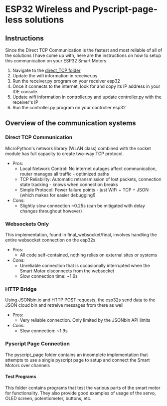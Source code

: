 # ESP32 Wireless and Pyscript-page-less solutions

## Instructions
Since the Direct TCP Communication is the fastest and most reliable of all of the solutions I have come up with, here are the instructions on how to setup this communication on your ESP32 Smart Motors:
1. Navigate to the [direct_TCP folder](https://github.com/iliketocode2/Smart-Motors/tree/main/direct_TCP)
2. Update the wifi information in receiver.py
3. Run the receiver.py program on your receiver esp32
4. Once it connects to the internet, look for and copy its IP address in your IDE console.
5. Update wifi information in controller.py and update controller.py with the receiver's IP
6. Run the controller.py program on your controller esp32

## Overview of the communication systems
### Direct TCP Communication
MicroPython's network library (WLAN class) combined with the socket module has full capacity to create two-way TCP protocol.
- Pros:
   - Local Network Control: No internet outages affect communication, router manages all traffic - optimized paths
   - TCP Reliability: Automatic retransmission of lost packets, connection state tracking - knows when connection breaks
   - Simple Protocol: Fewer failure points - just WiFi + TCP + JSON (which makes for easier debugging!)
- Cons:
   - Slightly slow connection ~0.25s (can be mitigated with delay changes throughout however)
### Websockets Only
This implementation, found in final_websocket/final, involves handling the entire websocket connection on the esp32s.
- Pros:
   - All code self-contained, nothing relies on external sites or systems
- Cons:
   - Unreliable connection that is occasionally interrupted when the Smart Motor disconnects from the websocket
   - Slow connection time: ~1.6s
### HTTP Bridge
Using JSONbin.io and HTTP POST requests, the esp32s send data to the JSON cloud bin and retreive messages from there as well
-  Pros:
   - Very reliable connection. Only limited by the JSONbin API limits
- Cons:
   - Slow connection: ~1.9s

### Pyscript Page Connection
The pyscript_page folder contains an incomplete implementation that attempts to use a single pyscript page to setup and connect the Smart Motors over channels

#### Test Programs
This folder contains programs that test the various parts of the smart motor for functionality. They also provide good examples of usage of the servo, OLED screen, potentiometer, buttons, etc.
